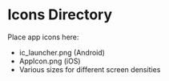 # Icons Directory

Place app icons here:
- ic_launcher.png (Android)
- AppIcon.png (iOS)
- Various sizes for different screen densities